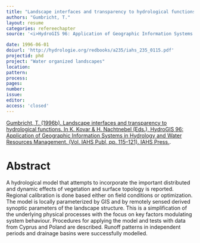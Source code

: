 ```yaml
---
title: "Landscape interfaces and transparency to hydrological functions."
authors: "Gumbricht, T."
layout: resume
categories: refereechapter
source: '<i>HydroGIS 96: Application of Geographic Information Systems in Hydrology and Water Resources Management</i>. (Vol. IAHS Publ, pp. 115–121)'

date: 1996-06-01
doiurl: 'http://hydrologie.org/redbooks/a235/iahs_235_0115.pdf'
projectid: phd
project: "Water organized landscapes"
location:
pattern:
process:
pages:
number:
issue:
editor:
access: 'closed'
---
```


[Gumbricht, T. (1996b). Landscape interfaces and transparency to hydrological functions. In K. Kovar & H. Nachtnebel (Eds.), HydroGIS 96: Application of Geographic Information Systems in Hydrology and Water Resources Management. (Vol. IAHS Publ, pp. 115–121). IAHS Press.](http://hydrologie.org/redbooks/a235/iahs_235_0115.pdf).

<h1 class='foot-description'>Abstract</h1>

A hydrological model that attempts to incorporate the important
distributed and dynamic effects of vegetation and surface topology is
reported. Regional calibration is done based either on field conditions or
optimization. The model is locally parameterized by GIS and by remotely
sensed derived synoptic parameters of the landscape structure. This is a
simplification of the underlying physical processes with the focus on key
factors modulating system behaviour. Procedures for applying the model
and tests with data from Cyprus and Poland are described. Runoff patterns
in independent periods and drainage basins were successfully modelled.
